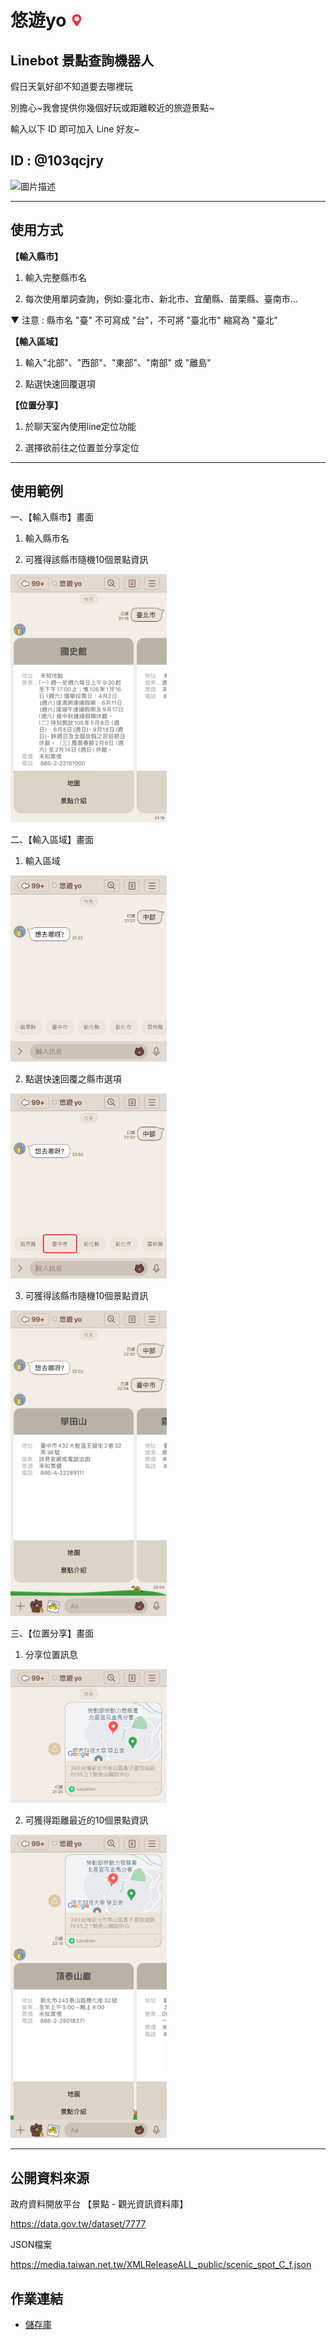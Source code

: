 # 悠遊yo <img src="./images/icon/location.png" alt="圖片描述" width="20">
## Linebot 景點查詢機器人

假日天氣好卻不知道要去哪裡玩

別擔心~我會提供你幾個好玩或距離較近的旅遊景點~

輸入以下 ID 即可加入 Line 好友~

## ID : @103qcjry

<img src="https://github.com/shuyu626/hw_linebot/assets/164139722/dfc2a7db-72b1-44f7-a6ce-4401a1b762eb" alt="圖片描述" width="250">

---

## 使用方式

**【輸入縣市】**

1. 輸入完整縣市名

2. 每次使用單詞查詢，例如:臺北市、新北市、宜蘭縣、苗栗縣、臺南市...

▼ 注意 : 縣市名 "臺" 不可寫成 "台"，不可將 "臺北市" 縮寫為 "臺北"



**【輸入區域】**

1. 輸入"北部"、"西部"、"東部"、"南部" 或 "離島"

2. 點選快速回覆選項


**【位置分享】**

1. 於聊天室內使用line定位功能

2. 選擇欲前往之位置並分享定位

---
## 使用範例
一、【輸入縣市】畫面

1. 輸入縣市名

2. 可獲得該縣市隨機10個景點資訊

<img src="./images/readme/text.jpg" alt="圖片描述" width="250">

二、【輸入區域】畫面

1. 輸入區域

<img src="./images/readme/region.jpg" alt="圖片描述" width="250">

2. 點選快速回覆之縣市選項

<img src="./images/readme/quick reply.jpg" alt="圖片描述" width="250">

3. 可獲得該縣市隨機10個景點資訊

<img src="./images/readme/quick flex.jpg" alt="圖片描述" width="250">

三、【位置分享】畫面

1. 分享位置訊息

<img src="./images/readme/location.jpg" alt="圖片描述" width="250">

2. 可獲得距離最近的10個景點資訊

<img src="./images/readme/location flex.jpg" alt="圖片描述" width="250">

---

## 公開資料來源

政府資料開放平台 【景點 - 觀光資訊資料庫】

https://data.gov.tw/dataset/7777

JSON檔案

https://media.taiwan.net.tw/XMLReleaseALL_public/scenic_spot_C_f.json


## 作業連結
- [儲存庫](https://github.com/shuyu626/hw_linebot.git)

